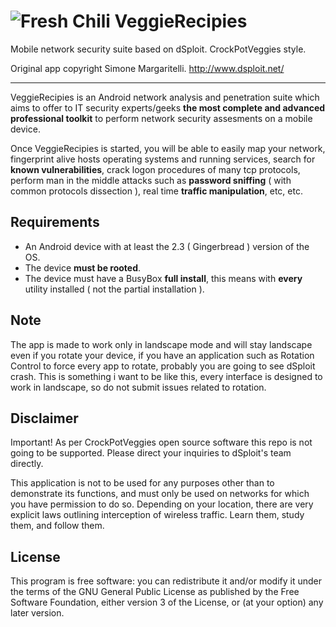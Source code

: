 ![Fresh Chili](https://raw.github.com/crockpotveggies/VeggieRecipies/master/VeggieRecipies/res/drawable-hdpi/ic_launcher.png) VeggieRecipies
==============================

Mobile network security suite based on dSploit. CrockPotVeggies style.

Original app copyright Simone Margaritelli. http://www.dsploit.net/

-------------

VeggieRecipies is an Android network analysis and penetration suite which aims to offer to IT security experts/geeks
**the most complete and advanced professional toolkit** to perform network security assesments on a mobile device.

Once VeggieRecipies is started, you will be able to easily map your network, fingerprint alive hosts operating systems
and running services, search for **known vulnerabilities**, crack logon procedures of many tcp protocols, perform
man in the middle attacks such as **password sniffing** ( with common protocols dissection ), real time **traffic
manipulation**, etc, etc.

Requirements
-------------

- An Android device with at least the 2.3 ( Gingerbread ) version of the OS.
- The device **must be rooted**.
- The device must have a BusyBox **full install**, this means with **every** utility installed ( not the partial installation ).

Note
-------------

The app is made to work only in landscape mode and will stay landscape even if you rotate your device, if you have an application such as Rotation Control to force every app to rotate, probably you are going to see dSploit crash.
This is something i want to be like this, every interface is designed to work in landscape, so do not submit issues related to rotation.

Disclaimer
-------------

Important! As per CrockPotVeggies open source software this repo is not going to be supported. Please direct your inquiries to dSploit's team directly.

This application is not to be used for any purposes other than to demonstrate its functions, and must only be used on networks for which you have permission to do so. Depending on your location, there are very explicit laws outlining interception of wireless traffic. Learn them, study them, and follow them.

License
-------------

This program is free software: you can redistribute it and/or modify it under the terms of the GNU General Public License as published by the Free Software Foundation, either version 3 of the License, or (at your option) any later version.
